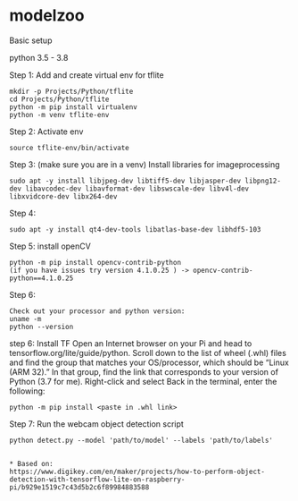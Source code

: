 # modelzoo

Basic setup

python 3.5 - 3.8

Step 1: Add and create virtual env for tflite
```
mkdir -p Projects/Python/tflite
cd Projects/Python/tflite
python -m pip install virtualenv
python -m venv tflite-env
```

Step 2: Activate env
```
source tflite-env/bin/activate
```

Step 3: (make sure you are in a venv) Install libraries for imageprocessing
```
sudo apt -y install libjpeg-dev libtiff5-dev libjasper-dev libpng12-dev libavcodec-dev libavformat-dev libswscale-dev libv4l-dev libxvidcore-dev libx264-dev
```
Step 4: 
```
sudo apt -y install qt4-dev-tools libatlas-base-dev libhdf5-103 
```

Step 5: install openCV
```
python -m pip install opencv-contrib-python 
(if you have issues try version 4.1.0.25 ) -> opencv-contrib-python==4.1.0.25
```

Step 6:
```
Check out your processor and python version:
uname -m
python --version
```

step 6: Install TF
Open an Internet browser on your Pi and head to tensorflow.org/lite/guide/python. Scroll down to the list of wheel (.whl) files and find the group that matches your OS/processor, which should be “Linux (ARM 32).” In that group, find the link that corresponds to your version of Python (3.7 for me). Right-click and select 
Back in the terminal, enter the following:
```
python -m pip install <paste in .whl link>
```

Step 7: Run the webcam object detection script
```
python detect.py --model 'path/to/model' --labels 'path/to/labels'


* Based on:
https://www.digikey.com/en/maker/projects/how-to-perform-object-detection-with-tensorflow-lite-on-raspberry-pi/b929e1519c7c43d5b2c6f89984883588

